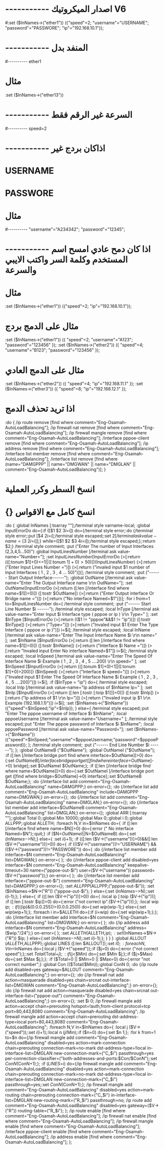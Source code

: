 # ----------- اصدار الميكروتيك V6

#:set ($InNames->("ether1"))  ({"speed"=2; "username"="USERNAME"; "password"="PASSWORE"; "ip"="192.168.10.1"});
# ----------- المنفد بدل 
#---------- ether1
# مثال
:set ($InNames->("ether13"))
# ----------- السرعة غير الرقم فقط
#---------- speed=2 
# ----------- اذاكان بردج غير 
#        USERNAME
#        PASSWORE
# مثال
#---------- "username"="A234342"; "password"="12345";
# ----------- اذا كان دمح عادي امسح اسم المستخدم وكلمة السر واكتب الايبي والسرعة
# مثال

:set ($InNames->("ether1"))  ({"speed"=2; "ip"="192.168.10.1"});

#  مثال على الدمج بردج
:set ($InNames->("ether1"))  ({ "speed"=2; "username"="A123"; "password"="123456"  });
:set ($InNames->("ether2"))  ({ "speed"=4; "username"="B123"; "password"="123456"  });
#  مثال على الدمج العادي
:set ($InNames->("ether2"))  ({ "speed"=4; "ip"="192.168.11.1" });
:set ($InNames->("ether3"))  ({ "speed"=8; "ip"="192.168.12.1" });
# اذا تريد تحذف الدمج 
:do {
/ip route remove  [find where comment="Eng-Osamah-AutoLoadBalancing"];
/ip firewall nat remove [find where comment="Eng-Osamah-AutoLoadBalancing"];
/ip firewall mangle remove [find where comment="Eng-Osamah-AutoLoadBalancing"];
/interface pppoe-client remove [find where comment="Eng-Osamah-AutoLoadBalancing"];
/ip address remove [find where comment="Eng-Osamah-AutoLoadBalancing"];
/interface list member remove [find where comment="Eng-Osamah-AutoLoadBalancing"];
/interface list remove [find where (name="DAMGPPP" || name="DMGWAN" || name="DMGLAN" || comment="Eng-Osamah-AutoLoadBalancing")];
}

#  انسخ السطر وكرر العملية
# {} انسخ كامل مع الاقواس 



:do {
:global InNames [:toarray ""];/terminal style varname-local;
:global InputErrorDo do={:if ([$1 $2 $3  i=$i]) do={/terminal style error;:do {/terminal style error;:put [$4 $2 i=$i];/terminal style escaped;:set $2 [/terminal ask value-name=[$3 $2 i=$i]];} while=([$1 $2 $3 $4 i=$i]);/terminal style escaped;};:return $2;}
/terminal style comment;
:put  ("Enter The number of Input Interfaces (2,3,4,5...50)")
:global InputLinesNumber [/terminal ask value-name="Number="];
:set $InputLinesNumber [$InputErrorDo (>[:return (([:tonum $1]+0)<=1||([:tonum $1]+0)>50)]) ($InputLinesNumber) (>[:return ("Enter Input Lines Number =")]) (>[:return ("invaled input $1 number of Input Interfaces ( 1 , 2 , 3 , 4 ... 50)")])];
/terminal style comment;
:put ("------ Start Output Interface------");
:global OutName [/terminal ask value-name="Enter The Output Interface name \r\n OutName="];
:set $OutName [$InputErrorDo (>[:return ([:len [/interface find where name=$1]]=0)]) ([:tostr $OutName]) (>[:return ("Enter Output interface Or Bridge name =")])  (>[:return ("No interface Named=$1")])];
:for i from=1 to=$InputLinesNumber do={  
    /terminal style comment;
    :put ("------ Start Line Number $i ------");
    /terminal style escaped;
    :local InType [/terminal ask value-name="Enter Input $i Interface type (  pppoe or ip ) \r\n Type=" ];
    :set $InType  [$InputErrorDo (>[:return (($1 != "pppoe"&&$1 != "ip"))]) ([:tostr $InType]) (>[:return ("Type=")]) (>[:return ("Invaled input $1 Enter The Type Interface (  pppoe or ip )")])  i=$i];
    /terminal style escaped;
    :local InName [/terminal ask value-name="Enter The Input Interface Name $i \r\n  name=" ];
    :set $InName  [$InputErrorDo (>[:return ([:len [/interface find where name=$1]]=0)]) ([:tostr $InName]) (>[:return ("Interface $i Name =")]) (>[:return "Invaled input Enter No interface Named=$1"])  i=$i];
    /terminal style escaped;
    :local InSpeed [/terminal ask value-name="Enter The Speed Of Interface Name $i Example ( 1 , 2 , 3 , 4 , 5 ....200)  \r\n speed=" ];
    :set $InSpeed [$InputErrorDo (>[:return (([:tonum $1]+0)<1||([:tonum $1]+0)>200)]) ($InSpeed) (>[:return ("Interface  $i speed=")]) (>[:return ("Invaled input $1 Enter The Speed Of Interface Name $i Example ( 1 , 2 , 3 , 4 , 5 ....200)")])  i=$i];
    :if ($InType = "ip") do={
    /terminal style escaped;
    :local InIp [/terminal ask value-name="Ip address of $InName Ip=" ];
    :set $InIp [$InputErrorDo (>[:return ([:len [:tostr [:toip $1]]]=0)]) ([:tostr $InIp]) (>[:return ("Ip address of $1  \r\n Ip=")]) (>[:return ("Invaled input ip $1 \r\n Example (192.168.1.1)")])  i=$i];
    :set ($InNames->("$InName")) ({"speed"=$InSpeed;"ip"=$InIp});
     } else={
    /terminal style escaped;:put "Enter The  pppoe username  of Interface $i $InName";
    :local pppoeUsername [/terminal ask value-name="Username="  ];
    /terminal style escaped;:put "Enter The pppoe password  of Interface $i $InName";
    :local pppoePassword [/terminal ask value-name="Password="];
    :set ($InNames->("$InName")) ({"speed"=$InSpeed;"username"=$pppoeUsername;"password"=$pppoePassword});
    };
    /terminal style comment;
    :put ("------ End Line Number $i ------");
};
:global OutNameB ("$OutName");
:global OutNameI ("$OutName");
:if ([:len [/interface bridge port find where interface=$OutName]]>0) do={:set $OutNameB [/interface bridge port get ([find where interface=$OutName]->0) bridge];:set $OutNameI $OutName;};
:if ([:len [/interface bridge find where name=$OutName]]>0) do={:set $OutNameI [/interface bridge port get ([find where bridge=$OutName]->0) interface];:set $OutNameB $OutName;};
:do {/interface list add comment="Eng-Osamah-AutoLoadBalancing" name=DAMGPPP;} on-error={};
:do {/interface list add comment="Eng-Osamah-AutoLoadBalancing" include=DAMGPPP name=DMGWAN;} on-error={};
:do {/interface list add comment="Eng-Osamah-AutoLoadBalancing" name=DMGLAN;} on-error={};
:do {/interface list member add interface=$OutNameB comment="Eng-Osamah-AutoLoadBalancing" list=DMGLAN;} on-error={};
:global ARR [:toarray ""];:global Total 0;:global Min 10000;:global Max 0;:global i 0;:global ALLPPP;:global ALLETH;
:foreach N,V in=$InNames do={
    :if ([:len [/interface find where name=$N]]=0) do={:error (" No interface Named=$N");:quit;}
    :if ($N=$OutNameI||$N=$OutNameB) do={:set ($InNames->$N);} else={
        :set $i ($i+1);
        :if (([:len ($V->("username"))]>0)&&([:len ($V->("username"))]>0)) do={
            :if ((($V->("username"))!="USERNAME") && (($V->("password"))!="PASSWORE")) do={
                :do {/interface list member add interface=$N comment="Eng-Osamah-AutoLoadBalancing" list=DMGWAN;} on-error={ };
                :do {/interface pppoe-client add disabled=yes interface=$N comment="Eng-Osamah-AutoLoadBalancing" keepalive-timeout=30 name=("pppoe-out-$i") user=($V->("username"))  password=($V->("password"));} on-error={ };
                :do {/interface list member add interface=("pppoe-out-$i") comment="Eng-Osamah-AutoLoadBalancing" list=DAMGPPP;} on-error={};
                :set $ALLPPP ($ALLPPP,("pppoe-out-$i"));
                :set ($InNames->$N->("R")) ("pppoe-out-$i");
            } else={:set ($InNames->$N);:set $i ($i-1);};
        } else={
            :if (([:len ($V->("ip"))]>0)) do={
                :local ip [:toip ($V->("ip"))];
                :if ([:len [:tostr $ip]]=0) do={:error ("not correct ip".($V->("ip")));};
                :local wip $ip;
                :if ((($ip)&(0.0.0.255))>(0.0.0.250)) do={:set $wip ($wip-1);} else={:set $wip ($wip+1);};
                :foreach i in=$ALLETH do={:if ($i=$wip) do={:set $wip ($wip+1);};};
                :do {/interface list member add interface=$N comment="Eng-Osamah-AutoLoadBalancing" list=DMGWAN;} on-error={ };
                :do {/ip address add interface=$N comment="Eng-Osamah-AutoLoadBalancing" address=($wip."/24");} on-error={ };
                :set $ALLETH ($ALLETH,$ip);
                :set ($InNames->$N->("R")) $ip;
            } else={:set ($InNames->$N);:set $i ($i-1);};
        }
    }
}
:global ALLOUT ($ALLETH,$ALLPPP);:global LINES ([:len $ALLOUT]);:set $i 0;
:foreach N,V in=$InNames do={:local j ($V->("speed"));:if ($j=0) do={:error ("not correct speed");};:set $Total ($Total+$j);:if ($j<$Min) do={:set $Min $j;};:if ($j>$Max) do={:set $Max $j;};};
:if ($Total=0 || $Min=0 || $Max=0) do={:error "not correct number";} 
:global Con (($Total/$Min));:global ConN 0;
:do {/ip route add disabled=yes gateway=$ALLOUT comment="Eng-Osamah-AutoLoadBalancing";} on-error={};
:do {/ip firewall nat add action=masquerade disabled=yes chain=srcnat out-interface-list=DMGWAN comment="Eng-Osamah-AutoLoadBalancing";} on-error={};
:do {/ip firewall nat add action=masquerade disabled=yes chain=srcnat out-interface-list=("pppoe-out") comment="Eng-Osamah-AutoLoadBalancing";} on-error={};
:set $i 0;
/ip firewall mangle add action=accept chain=prerouting hotspot=!auth,from-client protocol=tcp port=80,443,8080 comment="Eng-Osamah-AutoLoadBalancing";
/ip firewall mangle add action=accept chain=prerouting dst-address-type=local port=80,443,8080 comment="Eng-Osamah-AutoLoadBalancing";
:foreach N,V in=$InNames do={
:local j ($V->("speed"));:set $i ($i+1);:local n ($j/$Min);:if ($n=0) do={:set $n 1;};
:for k from=1 to=$n do={/ip firewall mangle add comment="Eng-Osamah-AutoLoadBalancing" disabled=yes action=mark-connection chain=prerouting connection-mark=no-mark dst-address-type=!local in-interface-list=DMGLAN new-connection-mark=("C_$i") passthrough=yes per-connection-classifier=("both-addresses-and-ports:$Con/$ConN");:set $ConN ($ConN+1);};
:if ($LINES=$i) do={/ip firewall mangle add comment="Eng-Osamah-AutoLoadBalancing" disabled=yes action=mark-connection chain=prerouting connection-mark=no-mark dst-address-type=!local in-interface-list=DMGLAN new-connection-mark=("C_$i") passthrough=yes;:set $ConN ($ConN+1);};
/ip firewall mangle add comment="Eng-Osamah-AutoLoadBalancing" disabled=yes action=mark-routing chain=prerouting connection-mark=("C_$i") in-interface-list=DMGLAN new-routing-mark=("R_$i") passthrough=no;
/ip route add comment="Eng-Osamah-AutoLoadBalancing" disabled=yes gateway=($V->("R")) routing-table=("R_$i");
};
/ip route enable  [find where comment="Eng-Osamah-AutoLoadBalancing"];
/ip firewall nat enable [find where comment="Eng-Osamah-AutoLoadBalancing"];
/ip firewall mangle enable [find where comment="Eng-Osamah-AutoLoadBalancing"];
/interface pppoe-client enable [find where comment="Eng-Osamah-AutoLoadBalancing"];
/ip address enable [find where comment="Eng-Osamah-AutoLoadBalancing"];
};
